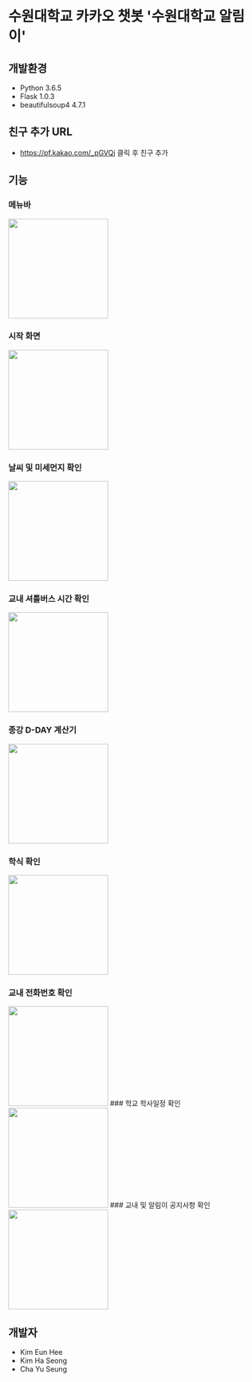 # 수원대학교 카카오 챗봇 '수원대학교 알림이'

## 개발환경

- Python 3.6.5
- Flask 1.0.3
- beautifulsoup4 4.7.1

## 친구 추가 URL

- https://pf.kakao.com/_pGVQj 클릭 후 친구 추가

## 기능

### 메뉴바
<img width="200" src="https://user-images.githubusercontent.com/44635266/60384254-81910100-9ab6-11e9-9a2a-7f6291aee8dd.PNG">

### 시작 화면
<img width="200" src="https://user-images.githubusercontent.com/44635266/60384264-a9806480-9ab6-11e9-9308-88909a8d703e.PNG">

### 날씨 및 미세먼지 확인
<img width="200" src="https://user-images.githubusercontent.com/44635266/60384282-d2085e80-9ab6-11e9-8a8e-0d4f481a530f.PNG">

### 교내 셔틀버스 시간 확인
<img width="200" src="https://user-images.githubusercontent.com/44635266/60384283-d2085e80-9ab6-11e9-9963-a9063a6e8a1c.PNG">

### 종강 D-DAY 계산기
<img width="200" src="https://user-images.githubusercontent.com/44635266/60384284-d2085e80-9ab6-11e9-8b70-43e177a6b2ab.PNG">

### 학식 확인
<img width="200" src="https://user-images.githubusercontent.com/44635266/60384285-d2085e80-9ab6-11e9-950a-5f763d0bf891.PNG">

### 교내 전화번호 확인
<img width="200" src="https://user-images.githubusercontent.com/44635266/60384286-d2a0f500-9ab6-11e9-906e-11a7296ddee8.PNG">
### 학교 학사일정 확인
<img width="200" src="https://user-images.githubusercontent.com/44635266/60384287-d2a0f500-9ab6-11e9-97a6-21b1da9d0d13.PNG">
### 교내 및 알림이 공지사항 확인
<img width="200" src="https://user-images.githubusercontent.com/44635266/60384281-d16fc800-9ab6-11e9-8bdc-5a8be2fa65ed.PNG">

## 개발자

- Kim Eun Hee
- Kim Ha Seong
- Cha Yu Seung

